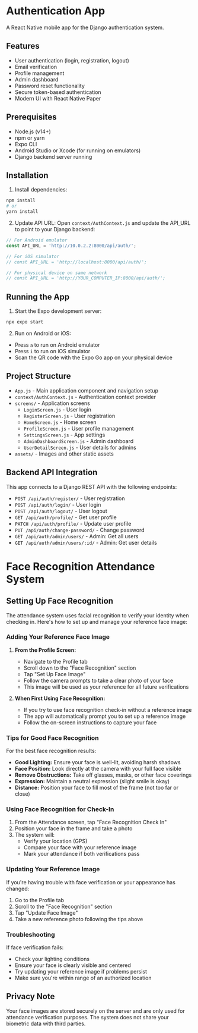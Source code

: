 # Authentication App

A React Native mobile app for the Django authentication system.

## Features

- User authentication (login, registration, logout)
- Email verification
- Profile management
- Admin dashboard
- Password reset functionality
- Secure token-based authentication
- Modern UI with React Native Paper

## Prerequisites

- Node.js (v14+)
- npm or yarn
- Expo CLI
- Android Studio or Xcode (for running on emulators)
- Django backend server running

## Installation

1. Install dependencies:
```bash
npm install
# or
yarn install
```

2. Update API URL:
Open `context/AuthContext.js` and update the API_URL to point to your Django backend:

```javascript
// For Android emulator
const API_URL = 'http://10.0.2.2:8000/api/auth/';

// For iOS simulator
// const API_URL = 'http://localhost:8000/api/auth/';

// For physical device on same network
// const API_URL = 'http://YOUR_COMPUTER_IP:8000/api/auth/';
```

## Running the App

1. Start the Expo development server:
```bash
npx expo start
```

2. Run on Android or iOS:
- Press `a` to run on Android emulator
- Press `i` to run on iOS simulator
- Scan the QR code with the Expo Go app on your physical device

## Project Structure

- `App.js` - Main application component and navigation setup
- `context/AuthContext.js` - Authentication context provider
- `screens/` - Application screens
  - `LoginScreen.js` - User login
  - `RegisterScreen.js` - User registration
  - `HomeScreen.js` - Home screen
  - `ProfileScreen.js` - User profile management
  - `SettingsScreen.js` - App settings
  - `AdminDashboardScreen.js` - Admin dashboard
  - `UserDetailScreen.js` - User details for admins
- `assets/` - Images and other static assets

## Backend API Integration

This app connects to a Django REST API with the following endpoints:

- `POST /api/auth/register/` - User registration
- `POST /api/auth/login/` - User login
- `POST /api/auth/logout/` - User logout
- `GET /api/auth/profile/` - Get user profile
- `PATCH /api/auth/profile/` - Update user profile
- `PUT /api/auth/change-password/` - Change password
- `GET /api/auth/admin/users/` - Admin: Get all users
- `GET /api/auth/admin/users/:id/` - Admin: Get user details

# Face Recognition Attendance System

## Setting Up Face Recognition

The attendance system uses facial recognition to verify your identity when checking in. Here's how to set up and manage your reference face image:

### Adding Your Reference Face Image

1. **From the Profile Screen:**
   - Navigate to the Profile tab
   - Scroll down to the "Face Recognition" section
   - Tap "Set Up Face Image"
   - Follow the camera prompts to take a clear photo of your face
   - This image will be used as your reference for all future verifications

2. **When First Using Face Recognition:**
   - If you try to use face recognition check-in without a reference image
   - The app will automatically prompt you to set up a reference image
   - Follow the on-screen instructions to capture your face

### Tips for Good Face Recognition

For the best face recognition results:

- **Good Lighting:** Ensure your face is well-lit, avoiding harsh shadows
- **Face Position:** Look directly at the camera with your full face visible
- **Remove Obstructions:** Take off glasses, masks, or other face coverings
- **Expression:** Maintain a neutral expression (slight smile is okay)
- **Distance:** Position your face to fill most of the frame (not too far or close)

### Using Face Recognition for Check-In

1. From the Attendance screen, tap "Face Recognition Check In"
2. Position your face in the frame and take a photo
3. The system will:
   - Verify your location (GPS)
   - Compare your face with your reference image
   - Mark your attendance if both verifications pass

### Updating Your Reference Image

If you're having trouble with face verification or your appearance has changed:

1. Go to the Profile tab
2. Scroll to the "Face Recognition" section
3. Tap "Update Face Image"
4. Take a new reference photo following the tips above

### Troubleshooting

If face verification fails:
- Check your lighting conditions
- Ensure your face is clearly visible and centered
- Try updating your reference image if problems persist
- Make sure you're within range of an authorized location

## Privacy Note

Your face images are stored securely on the server and are only used for attendance verification purposes. The system does not share your biometric data with third parties. 